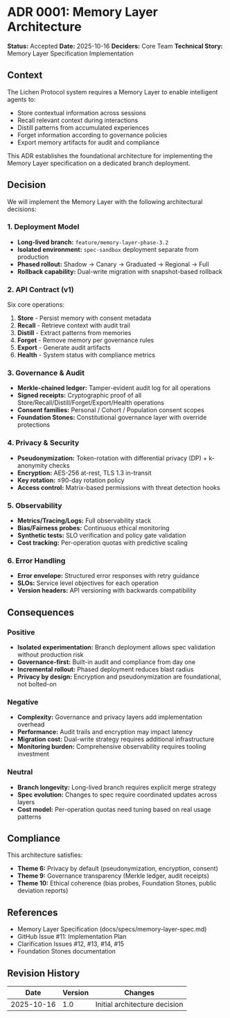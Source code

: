 # ADR 0001: Memory Layer Architecture

**Status:** Accepted **Date:** 2025-10-16 **Deciders:** Core Team **Technical Story:** Memory Layer
Specification Implementation

## Context

The Lichen Protocol system requires a Memory Layer to enable intelligent agents to:

- Store contextual information across sessions
- Recall relevant context during interactions
- Distill patterns from accumulated experiences
- Forget information according to governance policies
- Export memory artifacts for audit and compliance

This ADR establishes the foundational architecture for implementing the Memory Layer specification
on a dedicated branch deployment.

## Decision

We will implement the Memory Layer with the following architectural decisions:

### 1. Deployment Model

- **Long-lived branch:** `feature/memory-layer-phase-3.2`
- **Isolated environment:** `spec-sandbox` deployment separate from production
- **Phased rollout:** Shadow → Canary → Graduated → Regional → Full
- **Rollback capability:** Dual-write migration with snapshot-based rollback

### 2. API Contract (v1)

Six core operations:

1. **Store** - Persist memory with consent metadata
2. **Recall** - Retrieve context with audit trail
3. **Distill** - Extract patterns from memories
4. **Forget** - Remove memory per governance rules
5. **Export** - Generate audit artifacts
6. **Health** - System status with compliance metrics

### 3. Governance & Audit

- **Merkle-chained ledger:** Tamper-evident audit log for all operations
- **Signed receipts:** Cryptographic proof of all Store/Recall/Distill/Forget/Export/Health
  operations
- **Consent families:** Personal / Cohort / Population consent scopes
- **Foundation Stones:** Constitutional governance layer with override protections

### 4. Privacy & Security

- **Pseudonymization:** Token-rotation with differential privacy (DP) + k-anonymity checks
- **Encryption:** AES-256 at-rest, TLS 1.3 in-transit
- **Key rotation:** ≤90-day rotation policy
- **Access control:** Matrix-based permissions with threat detection hooks

### 5. Observability

- **Metrics/Tracing/Logs:** Full observability stack
- **Bias/Fairness probes:** Continuous ethical monitoring
- **Synthetic tests:** SLO verification and policy gate validation
- **Cost tracking:** Per-operation quotas with predictive scaling

### 6. Error Handling

- **Error envelope:** Structured error responses with retry guidance
- **SLOs:** Service level objectives for each operation
- **Version headers:** API versioning with backwards compatibility

## Consequences

### Positive

- **Isolated experimentation:** Branch deployment allows spec validation without production risk
- **Governance-first:** Built-in audit and compliance from day one
- **Incremental rollout:** Phased deployment reduces blast radius
- **Privacy by design:** Encryption and pseudonymization are foundational, not bolted-on

### Negative

- **Complexity:** Governance and privacy layers add implementation overhead
- **Performance:** Audit trails and encryption may impact latency
- **Migration cost:** Dual-write strategy requires additional infrastructure
- **Monitoring burden:** Comprehensive observability requires tooling investment

### Neutral

- **Branch longevity:** Long-lived branch requires explicit merge strategy
- **Spec evolution:** Changes to spec require coordinated updates across layers
- **Cost model:** Per-operation quotas need tuning based on real usage patterns

## Compliance

This architecture satisfies:

- **Theme 6:** Privacy by default (pseudonymization, encryption, consent)
- **Theme 9:** Governance transparency (Merkle ledger, audit receipts)
- **Theme 10:** Ethical coherence (bias probes, Foundation Stones, public deviation reports)

## References

- Memory Layer Specification (docs/specs/memory-layer-spec.md)
- GitHub Issue #11: Implementation Plan
- Clarification Issues #12, #13, #14, #15
- Foundation Stones documentation

## Revision History

| Date       | Version | Changes                       |
| ---------- | ------- | ----------------------------- |
| 2025-10-16 | 1.0     | Initial architecture decision |
